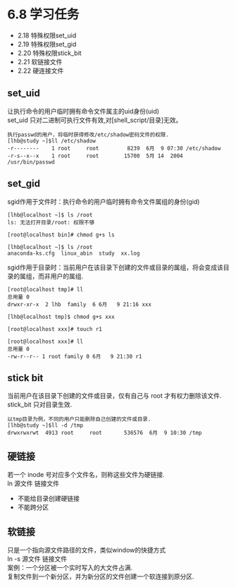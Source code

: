 # 6.8 学习任务
- 2.18 特殊权限set_uid
- 2.19 特殊权限set_gid
- 2.20 特殊权限stick_bit
- 2.21 软链接文件
- 2.22 硬连接文件

## set_uid
让执行命令的用户临时拥有命令文件属主的uid身份(uid)  
set_uid 只对二进制可执行文件有效,对[shell_script/目录]无效。
```
执行passwd的用户，将临时获得修改/etc/shadow密码文件的权限.
[lhb@study ~]$ll /etc/shadow
-r--------    1 root     root         8239  6月  9 07:30 /etc/shadow
-r-s--x--x    1 root     root        15700  5月 14  2004 /usr/bin/passwd
```

## set_gid
sgid作用于文件时：执行命令的用户临时拥有命令文件属组的身份(gid)
```
[lhb@localhost ~]$ ls /root
ls: 无法打开目录/root: 权限不够

[root@localhost bin]# chmod g+s ls

[lhb@localhost ~]$ ls /root
anaconda-ks.cfg  linux_abin  study  xx.log
```
sgid作用于目录时：当前用户在该目录下创建的文件或目录的属组，将会变成该目录的属组，而非用户的属组.
```
[root@localhost tmp]# ll
总用量 0
drwxr-xr-x  2 lhb  family  6 6月   9 21:16 xxx

[lhb@localhost tmp]$ chmod g+s xxx

[root@localhost xxx]# touch r1

[root@localhost xxx]# ll
总用量 0
-rw-r--r-- 1 root family 0 6月   9 21:30 r1
```

## stick bit
当前用户在该目录下创建的文件或目录，仅有自己与 root 才有权力删除该文件.  
stick_bit 只对目录生效.
```
以tmp目录为例，不同的用户只能删除自己创建的文件或目录.
[lhb@study ~]$ll -d /tmp
drwxrwxrwt  4913 root     root       536576  6月  9 10:30 /tmp
```

## 硬链接
若一个 inode 号对应多个文件名，则称这些文件为硬链接.  
ln 源文件 链接文件  
- 不能给目录创建硬链接
- 不能跨分区

## 软链接
只是一个指向源文件路径的文件，类似window的快捷方式  
ln -s 源文件 链接文件  
案例：一个分区被一个实时写入的大文件占满.  
复制文件到一个新分区，并为新分区的文件创建一个软连接到原分区.
